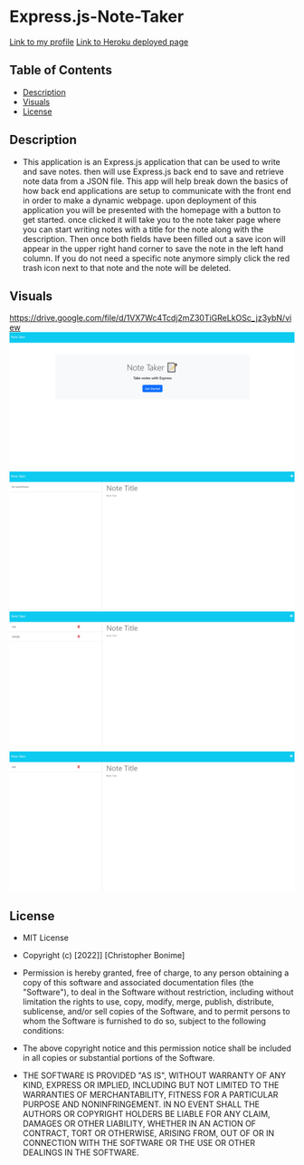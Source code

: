 # Express.js-Note-Taker

[Link to my profile](https://github.com/cujion)
[Link to Heroku deployed page](https://murmuring-forest-94030.herokuapp.com/)

## Table of Contents
- [Description](#description)
- [Visuals](#visuals)
- [License](#license)


## Description
* This application is an Express.js application that can be used to write and save notes. then will use Express.js back end to save and retrieve note data from a JSON file. This app will help break down the basics of how back end applications are setup to communicate with the front end in order to make a dynamic webpage. upon deployment of this application you will be presented with the homepage with a button to get started. once clicked it will take you to the note taker page where you can start writing notes with a title for the note along with the description. Then once both fields have been filled out a save icon will appear in the upper right hand corner to save the note in the left hand column. If you do not need a specific note anymore simply click the red trash icon next to that note and the note will be deleted. 

## Visuals
https://drive.google.com/file/d/1VX7Wc4Tcdj2mZ30TiGReLkOSc_jz3ybN/view
![Homepage](./assets/images/homepage.png)
![Notes default](./assets/images/notes-default.png)
![Saved notes](./assets/images/saved-notes.png)
![Deleted notes](./assets/images/deleted-note.png)

## License
* MIT License

* Copyright (c) [2022]] [Christopher Bonime]

* Permission is hereby granted, free of charge, to any person obtaining a copy
of this software and associated documentation files (the "Software"), to deal
in the Software without restriction, including without limitation the rights
to use, copy, modify, merge, publish, distribute, sublicense, and/or sell
copies of the Software, and to permit persons to whom the Software is
furnished to do so, subject to the following conditions:

* The above copyright notice and this permission notice shall be included in all
copies or substantial portions of the Software.

* THE SOFTWARE IS PROVIDED "AS IS", WITHOUT WARRANTY OF ANY KIND, EXPRESS OR
IMPLIED, INCLUDING BUT NOT LIMITED TO THE WARRANTIES OF MERCHANTABILITY,
FITNESS FOR A PARTICULAR PURPOSE AND NONINFRINGEMENT. IN NO EVENT SHALL THE
AUTHORS OR COPYRIGHT HOLDERS BE LIABLE FOR ANY CLAIM, DAMAGES OR OTHER
LIABILITY, WHETHER IN AN ACTION OF CONTRACT, TORT OR OTHERWISE, ARISING FROM,
OUT OF OR IN CONNECTION WITH THE SOFTWARE OR THE USE OR OTHER DEALINGS IN THE
SOFTWARE.